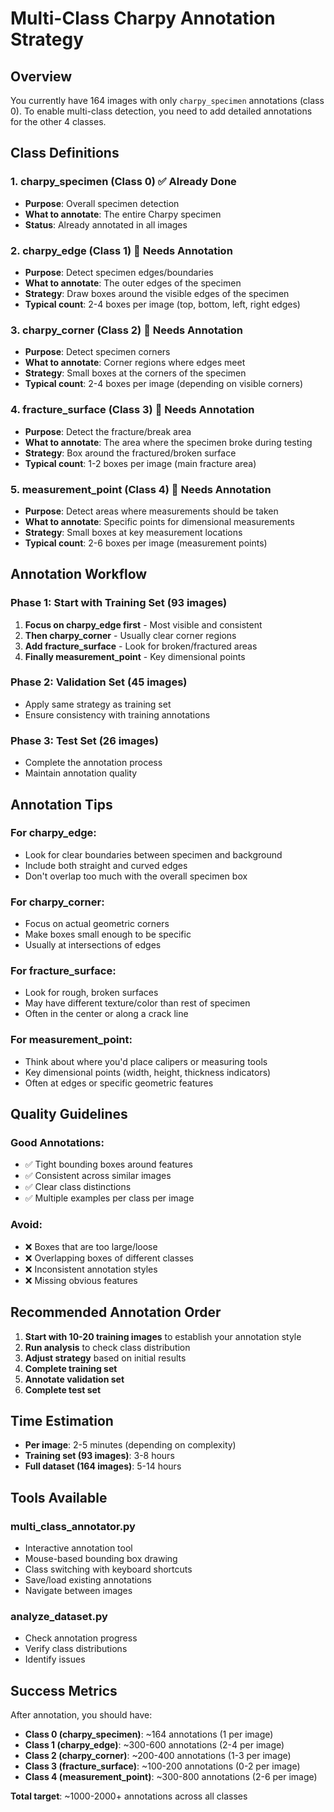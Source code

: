 # Multi-Class Charpy Annotation Strategy

## Overview
You currently have 164 images with only `charpy_specimen` annotations (class 0). To enable multi-class detection, you need to add detailed annotations for the other 4 classes.

## Class Definitions

### 1. charpy_specimen (Class 0) ✅ Already Done
- **Purpose**: Overall specimen detection
- **What to annotate**: The entire Charpy specimen
- **Status**: Already annotated in all images

### 2. charpy_edge (Class 1) 🔴 Needs Annotation
- **Purpose**: Detect specimen edges/boundaries
- **What to annotate**: The outer edges of the specimen
- **Strategy**: Draw boxes around the visible edges of the specimen
- **Typical count**: 2-4 boxes per image (top, bottom, left, right edges)

### 3. charpy_corner (Class 2) 🔴 Needs Annotation  
- **Purpose**: Detect specimen corners
- **What to annotate**: Corner regions where edges meet
- **Strategy**: Small boxes at the corners of the specimen
- **Typical count**: 2-4 boxes per image (depending on visible corners)

### 4. fracture_surface (Class 3) 🔴 Needs Annotation
- **Purpose**: Detect the fracture/break area
- **What to annotate**: The area where the specimen broke during testing
- **Strategy**: Box around the fractured/broken surface
- **Typical count**: 1-2 boxes per image (main fracture area)

### 5. measurement_point (Class 4) 🔴 Needs Annotation
- **Purpose**: Detect areas where measurements should be taken
- **What to annotate**: Specific points for dimensional measurements
- **Strategy**: Small boxes at key measurement locations
- **Typical count**: 2-6 boxes per image (measurement points)

## Annotation Workflow

### Phase 1: Start with Training Set (93 images)
1. **Focus on charpy_edge first** - Most visible and consistent
2. **Then charpy_corner** - Usually clear corner regions
3. **Add fracture_surface** - Look for broken/fractured areas
4. **Finally measurement_point** - Key dimensional points

### Phase 2: Validation Set (45 images)
- Apply same strategy as training set
- Ensure consistency with training annotations

### Phase 3: Test Set (26 images)
- Complete the annotation process
- Maintain annotation quality

## Annotation Tips

### For charpy_edge:
- Look for clear boundaries between specimen and background
- Include both straight and curved edges
- Don't overlap too much with the overall specimen box

### For charpy_corner:
- Focus on actual geometric corners
- Make boxes small enough to be specific
- Usually at intersections of edges

### For fracture_surface:
- Look for rough, broken surfaces
- May have different texture/color than rest of specimen
- Often in the center or along a crack line

### For measurement_point:
- Think about where you'd place calipers or measuring tools
- Key dimensional points (width, height, thickness indicators)
- Often at edges or specific geometric features

## Quality Guidelines

### Good Annotations:
- ✅ Tight bounding boxes around features
- ✅ Consistent across similar images
- ✅ Clear class distinctions
- ✅ Multiple examples per class per image

### Avoid:
- ❌ Boxes that are too large/loose
- ❌ Overlapping boxes of different classes
- ❌ Inconsistent annotation styles
- ❌ Missing obvious features

## Recommended Annotation Order

1. **Start with 10-20 training images** to establish your annotation style
2. **Run analysis** to check class distribution
3. **Adjust strategy** based on initial results
4. **Complete training set**
5. **Annotate validation set**
6. **Complete test set**

## Time Estimation

- **Per image**: 2-5 minutes (depending on complexity)
- **Training set (93 images)**: 3-8 hours
- **Full dataset (164 images)**: 5-14 hours

## Tools Available

### multi_class_annotator.py
- Interactive annotation tool
- Mouse-based bounding box drawing
- Class switching with keyboard shortcuts
- Save/load existing annotations
- Navigate between images

### analyze_dataset.py
- Check annotation progress
- Verify class distributions
- Identify issues

## Success Metrics

After annotation, you should have:
- **Class 0 (charpy_specimen)**: ~164 annotations (1 per image)
- **Class 1 (charpy_edge)**: ~300-600 annotations (2-4 per image)
- **Class 2 (charpy_corner)**: ~200-400 annotations (1-3 per image)
- **Class 3 (fracture_surface)**: ~100-200 annotations (0-2 per image)
- **Class 4 (measurement_point)**: ~300-800 annotations (2-6 per image)

**Total target**: ~1000-2000+ annotations across all classes